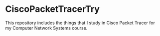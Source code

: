 # CiscoPacketTracerTry
This repository includes the things that I study in Cisco Packet Tracer for my Computer Network Systems course.
